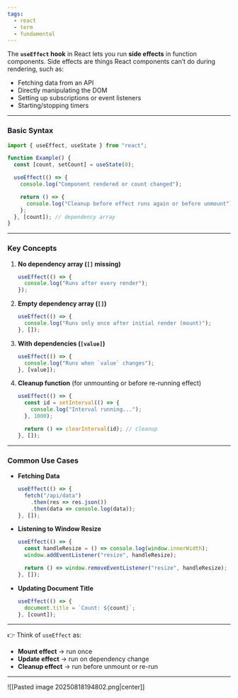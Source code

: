 ```yaml
---
tags:
  - react
  - term
  - fundamental
---
```


The **`useEffect` hook** in React lets you run **side effects** in function components. Side effects are things React components can’t do during rendering, such as:

- Fetching data from an API
- Directly manipulating the DOM
- Setting up subscriptions or event listeners
- Starting/stopping timers

---

### Basic Syntax

```jsx
import { useEffect, useState } from "react";

function Example() {
  const [count, setCount] = useState(0);

  useEffect(() => {
    console.log("Component rendered or count changed");

    return () => {
      console.log("Cleanup before effect runs again or before unmount");
    };
  }, [count]); // dependency array
}
```

---

### Key Concepts

1. **No dependency array (`[]` missing)**
    
    ```jsx
    useEffect(() => {
      console.log("Runs after every render");
    });
    ```
    
2. **Empty dependency array (`[]`)**
    
    ```jsx
    useEffect(() => {
      console.log("Runs only once after initial render (mount)");
    }, []);
    ```
    
3. **With dependencies (`[value]`)**
    
    ```jsx
    useEffect(() => {
      console.log("Runs when `value` changes");
    }, [value]);
    ```
    
4. **Cleanup function** (for unmounting or before re-running effect)
    
    ```jsx
    useEffect(() => {
      const id = setInterval(() => {
        console.log("Interval running...");
      }, 1000);
    
      return () => clearInterval(id); // cleanup
    }, []);
    ```
    

---

### Common Use Cases

- **Fetching Data**
    
    ```jsx
    useEffect(() => {
      fetch("/api/data")
        .then(res => res.json())
        .then(data => console.log(data));
    }, []);
    ```
    
- **Listening to Window Resize**
    
    ```jsx
    useEffect(() => {
      const handleResize = () => console.log(window.innerWidth);
      window.addEventListener("resize", handleResize);
    
      return () => window.removeEventListener("resize", handleResize);
    }, []);
    ```
    
- **Updating Document Title**
    
    ```jsx
    useEffect(() => {
      document.title = `Count: ${count}`;
    }, [count]);
    ```
    

---

👉 Think of `useEffect` as:

- **Mount effect** → run once
- **Update effect** → run on dependency change
- **Cleanup effect** → run before unmount or re-run

---

![[Pasted image 20250818194802.png|center]]